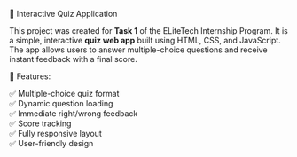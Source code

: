 🧠 Interactive Quiz Application

This project was created for **Task 1** of the ELiteTech Internship Program. It is a simple, interactive **quiz web app** built using HTML, CSS, and JavaScript. The app allows users to answer multiple-choice questions and receive instant feedback with a final score.

📌 Features:

✅ Multiple-choice quiz format  
✅ Dynamic question loading  
✅ Immediate right/wrong feedback  
✅ Score tracking  
✅ Fully responsive layout  
✅ User-friendly design

